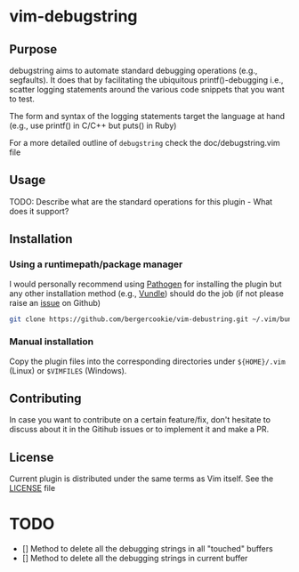 # vim-debugstring

## Purpose

debugstring aims to automate standard debugging operations (e.g., segfaults).
It does that by facilitating the ubiquitous printf()-debugging i.e., scatter
logging statements around the various code snippets that you want to test.

The form and syntax of the logging statements target the language at hand
(e.g., use printf() in C/C++ but puts() in Ruby)

For a more detailed outline of `debugstring` check the doc/debugstring.vim file

## Usage

TODO: Describe what are the standard operations for this plugin - What does it
support?

## Installation

### Using a runtimepath/package manager

I would personally recommend using [Pathogen](https://github.com/tpope/vim-pathogen/) for
installing the plugin but any other installation method (e.g.,
[Vundle](https://github.com/VundleVim/Vundle.vim)) should do the job (if not
please raise an
[issue](https://github.com/bergercookie/vim-debugstring/issues) on Github)

```bash
git clone https://github.com/bergercookie/vim-debustring.git ~/.vim/bundle/vim-debugstring
```

### Manual installation

Copy the plugin files into the corresponding directories under `${HOME}/.vim`
(Linux) or `$VIMFILES` (Windows).

## Contributing

In case you want to contribute on a certain feature/fix, don't hesitate to
discuss about it in the Gitihub issues or to implement it and make a PR.

## License

Current plugin is distributed under the same terms as Vim itself. See the
[LICENSE](https://github.com/bergercookie/vim-debugstring/blob/master/LICENSE)
file

# TODO

- [] Method to delete all the debugging strings in all "touched" buffers
- [] Method to delete all the debugging strings in current buffer


